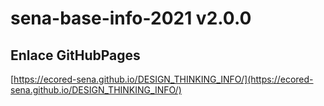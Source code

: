 # **sena-base-info-2021 v2.0.0**

## **Enlace GitHubPages**

[https://ecored-sena.github.io/DESIGN_THINKING_INFO/](https://ecored-sena.github.io/DESIGN_THINKING_INFO/)

#
